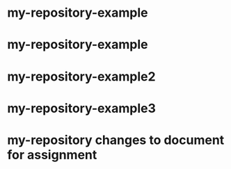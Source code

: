 # my-repository-example
# my-repository-example
# my-repository-example2
# my-repository-example3
# my-repository changes to document for assignment
